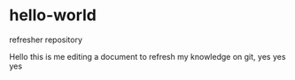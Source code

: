 # hello-world
refresher repository

Hello this is me editing a document to refresh my knowledge on git, yes yes yes
